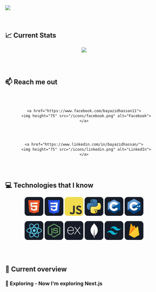 <a href="https://www.facebook.com/bayazidhassan11">
<img src="/images/cover-image.gif" />
</a>

<br/>
<br/>
<br/>

## :chart_with_upwards_trend: Current Stats

<p align="center">
  <img width="60%" src="https://github-readme-streak-stats.herokuapp.com?user=bayazidhassan&theme=algolia" />
</p>

<br/>
<br/>

## :mailbox: Reach me out

<div align="center">
  <p style="display: inline-block; margin-right: 10px; ">

    <a href="https://www.facebook.com/bayazidhassan11">
      <img height="75" src="/icons/facebook.png" alt="Facebook">
    </a>

  </p>
  <p style="display: inline-block; ">

    <a href="https://www.linkedin.com/in/bayazidhassan/">
      <img height="75" src="/icons/linkedin.png" alt="LinkedIn">
    </a>

  </p>
</div>

<br/>
<br/>

## :computer: Technologies that I know

<p align="center">
<img src="/icons/HTML.png"/>
<img src="/icons/css.png"/>
<img src="/icons/JavaScript.png"/>
<img src="/icons/python.png"/>
<img src="/icons/c.png"/>
<img src="/icons/cpp.png"/>
</p>
<p align="center">
<img src="/icons/react.png"/>
<img src="/icons/node.png"/>
<img src="/icons/express.png"/>
<img src="/icons/mongo.png"/>
<img src="/icons/tailwind.png"/>
<img src="/icons/firebase.png"/>
</p>

<br/>
<br/>

## :eyes: Current overview

### 🔭 Exploring - Now I'm exploring Next.js 
